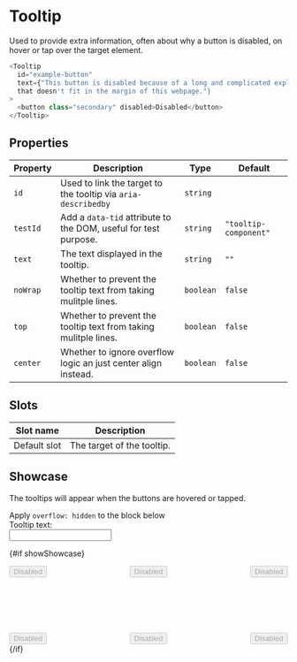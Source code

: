 <script lang="ts">
  import Tooltip from "$lib/components/Tooltip.svelte";
  import Checkbox from "$lib/components/Checkbox.svelte";
  import Input from "$lib/components/Input.svelte";

  let overflowHidden = true;
  let showShowcase = true;
  let tooltipText = "This button is disabled because of a long and complicated explanation.";

  const rerender = async () => {
    showShowcase = false;
    await new Promise((resolve) => setTimeout(() => {
      showShowcase = true;
    }, 0));
  };

  const toggleOverflowHidden = async () => {
    overflowHidden = !overflowHidden;

    // We need to rerender the showcase for the tooltip to rediscover its
    // overflow:hidden ancestor.
    rerender();
  };
</script>

# Tooltip

Used to provide extra information, often about why a button is disabled, on
hover or tap over the target element.

```javascript
<Tooltip
  id="example-button"
  text={"This button is disabled because of a long and complicated explanation
  that doesn't fit in the margin of this webpage."}
>
  <button class="secondary" disabled>Disabled</button>
</Tooltip>
```

## Properties

| Property | Description                                                     | Type      | Default               |
| -------- | --------------------------------------------------------------- | --------- | --------------------- |
| `id`     | Used to link the target to the tooltip via `aria-describedby`   | `string`  |                       |
| `testId` | Add a `data-tid` attribute to the DOM, useful for test purpose. | `string`  | `"tooltip-component"` |
| `text`   | The text displayed in the tooltip.                              | `string`  | `""`                  |
| `noWrap` | Whether to prevent the tooltip text from taking mulitple lines. | `boolean` | `false`               |
| `top`    | Whether to prevent the tooltip text from taking mulitple lines. | `boolean` | `false`               |
| `center` | Whether to ignore overflow logic an just center align instead.  | `boolean` | `false`               |

## Slots

| Slot name    | Description                |
| ------------ | -------------------------- |
| Default slot | The target of the tooltip. |

## Showcase

The tooltips will appear when the buttons are hovered or tapped.

<div class="checkbox">
  <Checkbox checked={overflowHidden} on:nnsChange={toggleOverflowHidden}>
    Apply <code>overflow: hidden</code> to the block below
  </Checkbox>
</div>

<div class="text-input">
  <div>Tooltip text:</div>
  <Input inputType="text" bind:value={tooltipText} on:blur={rerender} />
</div>

{#if showShowcase}

  <div class="tooltip-target-container" class:overflowHidden data-tid="showcase">
    <div class="row">
      <Tooltip
        id="example-button"
        text={tooltipText}
      >
        <button class="secondary" disabled>Disabled</button>
      </Tooltip>
      <Tooltip
        id="example-button"
        text={tooltipText}
      >
        <button class="secondary" disabled>Disabled</button>
      </Tooltip>
      <Tooltip
        id="example-button"
        text={tooltipText}
      >
        <button class="secondary" disabled>Disabled</button>
      </Tooltip>
    </div>
    <div class="row">
      <Tooltip
        id="example-button"
        top={true}
        text={tooltipText}
      >
        <button class="secondary" disabled>Disabled</button>
      </Tooltip>
      <Tooltip
        id="example-button"
        top={true}
        text={tooltipText}
      >
        <button class="secondary" disabled>Disabled</button>
      </Tooltip>
      <Tooltip
        id="example-button"
        top={true}
        text={tooltipText}
      >
        <button class="secondary" disabled>Disabled</button>
      </Tooltip>
    </div>
  </div>
{/if}

<style lang="scss">
  @use "../../../../lib/styles/mixins/media";

  .checkbox {
    --checkbox-label-order: 1;
  }

  .text-input {
    margin-bottom: var(--padding);
  }

  .tooltip-target-container {
    background-color: var(--card-background);
    padding: var(--padding);
    display: flex;
    flex-direction: column;
    gap: 100px;
  }

  .overflowHidden {
    overflow: hidden;
  }

  .row {
    display: flex;
    justify-content: space-between;
  }
</style>
